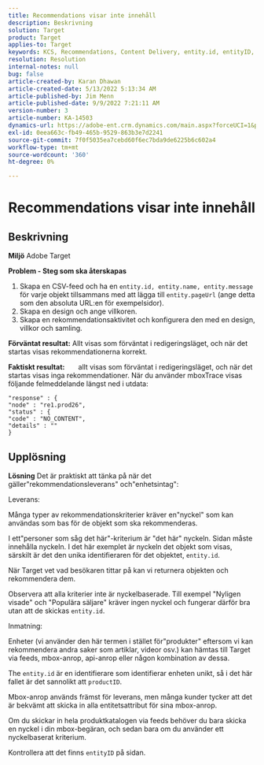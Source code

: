 ```yaml
---
title: Recommendations visar inte innehåll
description: Beskrivning
solution: Target
product: Target
applies-to: Target
keywords: KCS, Recommendations, Content Delivery, entity.id, entityID, productID, key, identifier
resolution: Resolution
internal-notes: null
bug: false
article-created-by: Karan Dhawan
article-created-date: 5/13/2022 5:13:34 AM
article-published-by: Jim Menn
article-published-date: 9/9/2022 7:21:11 AM
version-number: 3
article-number: KA-14503
dynamics-url: https://adobe-ent.crm.dynamics.com/main.aspx?forceUCI=1&pagetype=entityrecord&etn=knowledgearticle&id=45c52a6f-7bd2-ec11-a7b5-00224809c101
exl-id: 0eea663c-fb49-465b-9529-863b3e7d2241
source-git-commit: 7f0f5035ea7cebd60f6ec7bda9de6225b6c602a4
workflow-type: tm+mt
source-wordcount: '360'
ht-degree: 0%

---
```


# Recommendations visar inte innehåll

## Beskrivning


<b>Miljö</b>
Adobe Target

<b>Problem - Steg som ska återskapas</b>

1. Skapa en CSV-feed och ha en `entity.id, entity.name, entity.message` för varje objekt tillsammans med att lägga till `entity.pageUrl` (ange detta som den absoluta URL:en för exempelsidor).
2. Skapa en design och ange villkoren.
3. Skapa en rekommendationsaktivitet och konfigurera den med en design, villkor och samling.


<b>Förväntat resultat:</b>
Allt visas som förväntat i redigeringsläget, och när det startas visas rekommendationerna korrekt.

<b>Faktiskt resultat:</b>
&#x200B; &#x200B; &#x200B; &#x200B; &#x200B; &#x200B; allt visas som förväntat i redigeringsläget, och när det startas visas inga rekommendationer.
När du använder mboxTrace visas följande felmeddelande längst ned i utdata:

```
"response" : {
"node" : "re1.prod26",
"status" : {
"code" : "NO_CONTENT",
"details" : ""
}
```

## Upplösning


<b>Lösning</b>
Det är praktiskt att tänka på när det gäller&quot;rekommendationsleverans&quot; och&quot;enhetsintag&quot;:



Leverans:

Många typer av rekommendationskriterier kräver en&quot;nyckel&quot; som kan användas som bas för de objekt som ska rekommenderas.

I ett&quot;personer som såg det här&quot;-kriterium är &quot;det här&quot; nyckeln. Sidan måste innehålla nyckeln. I det här exemplet är nyckeln det objekt som visas, särskilt är det den unika identifieraren för det objektet, `entity.id`.

När Target vet vad besökaren tittar på kan vi returnera objekten och rekommendera dem.

Observera att alla kriterier inte är nyckelbaserade. Till exempel &quot;Nyligen visade&quot; och &quot;Populära säljare&quot; kräver ingen nyckel och fungerar därför bra utan att de skickas `entity.id`.



Inmatning:

Enheter (vi använder den här termen i stället för&quot;produkter&quot; eftersom vi kan rekommendera andra saker som artiklar, videor osv.) kan hämtas till Target via feeds, mbox-anrop, api-anrop eller någon kombination av dessa.

The `entity.id` är en identifierare som identifierar enheten unikt, så i det här fallet är det sannolikt att `productID`.

Mbox-anrop används främst för leverans, men många kunder tycker att det är bekvämt att skicka in alla entitetsattribut för sina mbox-anrop.

Om du skickar in hela produktkatalogen via feeds behöver du bara skicka en nyckel i din mbox-begäran, och sedan bara om du använder ett nyckelbaserat kriterium.



Kontrollera att det finns `entityID` på sidan.
